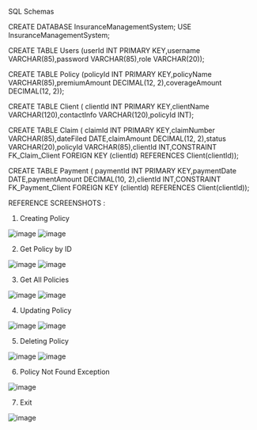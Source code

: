 SQL Schemas

CREATE DATABASE InsuranceManagementSystem; USE InsuranceManagementSystem;

CREATE TABLE Users (userId INT PRIMARY KEY,username VARCHAR(85),password VARCHAR(85),role VARCHAR(20));

CREATE TABLE Policy (policyId INT PRIMARY KEY,policyName VARCHAR(85),premiumAmount DECIMAL(12, 2),coverageAmount DECIMAL(12, 2));

CREATE TABLE Client (
    clientId INT PRIMARY KEY,clientName VARCHAR(120),contactInfo VARCHAR(120),policyId INT);

CREATE TABLE Claim (
    claimId INT PRIMARY KEY,claimNumber VARCHAR(85),dateFiled DATE,claimAmount DECIMAL(12, 2),status VARCHAR(20),policyId VARCHAR(85),clientId INT,CONSTRAINT FK_Claim_Client FOREIGN KEY (clientId) REFERENCES Client(clientId));

CREATE TABLE Payment (
    paymentId INT PRIMARY KEY,paymentDate DATE,paymentAmount DECIMAL(10, 2),clientId INT,CONSTRAINT FK_Payment_Client FOREIGN KEY (clientId) REFERENCES Client(clientId));

  REFERENCE SCREENSHOTS :

1. Creating Policy

![image](https://github.com/user-attachments/assets/92ce6626-ff56-4963-9e6e-bfd4c3dff88e)
![image](https://github.com/user-attachments/assets/cf69c096-5d80-40d6-a374-b344fb2c9166)

2. Get Policy by ID

![image](https://github.com/user-attachments/assets/358fd9b7-7419-4dae-ad2e-609c94352f73)
![image](https://github.com/user-attachments/assets/6ad0d2b9-875d-4bd9-b2e1-6c8b435ee4b5)

3. Get All Policies

![image](https://github.com/user-attachments/assets/ec07c639-b0b4-4894-bc12-e12620ee5035)
![image](https://github.com/user-attachments/assets/67bcc0cb-a916-4764-b958-4da42737348c)

4. Updating Policy
   
![image](https://github.com/user-attachments/assets/ce8e3edb-40a5-457b-846a-1b78cee97576)
![image](https://github.com/user-attachments/assets/df71fb4a-94ea-406a-9707-8bd589a8c579)

5. Deleting Policy

![image](https://github.com/user-attachments/assets/dff59299-60ce-4d02-9061-a643bd399a77)
![image](https://github.com/user-attachments/assets/4075b992-1e32-42fe-8a5e-4f5e49e31095)

6. Policy Not Found Exception

![image](https://github.com/user-attachments/assets/f2c51d94-1673-4259-a0e5-75d43d20b9cd)

7. Exit
    
![image](https://github.com/user-attachments/assets/5c4eb1fb-ed31-4dee-bbf1-7fcb12014434)












